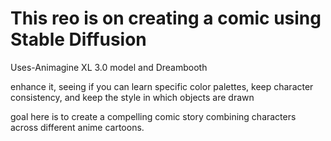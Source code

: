# This reo is on creating a comic using Stable Diffusion

Uses-Animagine XL 3.0 model and Dreambooth

enhance it, seeing if you can learn specific color palettes, keep character consistency, and keep the style in which objects are drawn

goal here is to create a compelling comic story combining characters across different anime cartoons.

